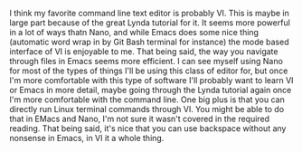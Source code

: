 I think my favorite command line text editor is probably VI. This is maybe in large part because of the great Lynda tutorial for it. It seems more powerful in a lot of ways thatn Nano, and while Emacs does some nice thing (automatic word wrap in by Git Bash terminal for instance) the mode based interface of VI is enjoyable to me. That being said, the way you navigate through files in Emacs seems more efficient. I can see myself using Nano for most of the types of things I'll be using this class of editor for, but once I'm more comfortable with this type of software I'll probably want to learn VI or Emacs in more detail, maybe going through the Lynda tutorial again once I'm more comfortable with the command line. One big plus is that you can directly run Linux terminal commands through VI. You might be able to do that in EMacs and Nano, I'm not sure it wasn't covered in the required reading. That being said, it's nice that you can use backspace without any nonsense in Emacs, in VI it a whole thing.
